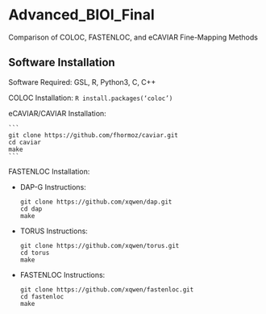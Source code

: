 # Advanced_BIOI_Final
Comparison of COLOC, FASTENLOC, and eCAVIAR Fine-Mapping Methods

## Software Installation
Software Required: GSL, R, Python3, C, C++

COLOC Installation: 
	```
	R
	install.packages(‘coloc’)
	```
	
eCAVIAR/CAVIAR Installation: 

	```
	git clone https://github.com/fhormoz/caviar.git
	cd caviar
	make
	```


FASTENLOC Installation:
  -	DAP-G Instructions:
    ```
    git clone https://github.com/xqwen/dap.git
    cd dap
    make
    ```
    
  -	TORUS Instructions:
    ```
    git clone https://github.com/xqwen/torus.git
    cd torus
    make
    ```
    
  -	FASTENLOC Instructions:
    ```
    git clone https://github.com/xqwen/fastenloc.git
    cd fastenloc
    make
    ```
